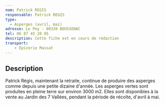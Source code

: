 ```yaml
---
nom: Patrick REGIS
responsable: Patrick REGIS
type:
  - Asperges (avril, mai)
adresse: Le Pey - 09320 BOUSSENAC
tel: 06 87 45 20 05
description: Cette fiche est en cours de rédaction
transport:
    - Epicerie Massat
---
```

## Description
Patrick Régis, maintenant la retraite, continue de produire des asperges comme depuis une petite dizaine d'année. Les asperges vertes sont produites en pleine terre sur environ 3000 m2. Elles sont disponibles à la vente au Jardin des 7 Vallées, pendant la période de récolte, d'avril à mai. 
